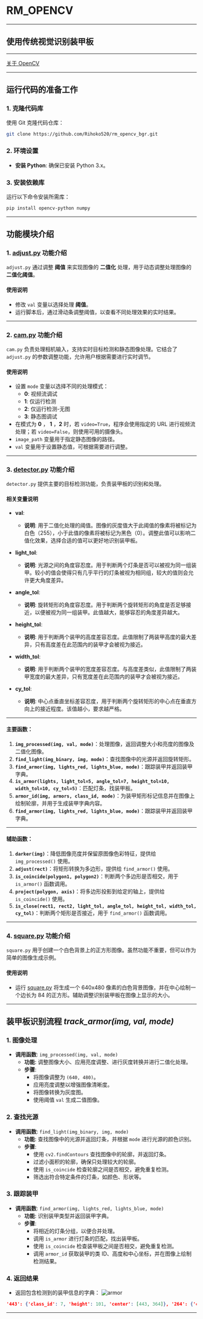 # RM_OPENCV

---

## 使用传统视觉识别装甲板

---  
[关于 OpenCV](https://kdocs.cn/l/cesjy4EquE2h)

---

## 运行代码的准备工作

### 1. 克隆代码库
使用 Git 克隆代码仓库：
```bash
git clone https://github.com/Rihoko520/rm_opencv_bgr.git
```

### 2. 环境设置
- **安装 Python**: 确保已安装 Python 3.x。

### 3. 安装依赖库
运行以下命令安装所需库：
```bash
pip install opencv-python numpy 
```

---

## 功能模块介绍

### 1. [adjust.py](src/adjust.py) 功能介绍
`adjust.py` 通过调整 **阈值** 来实现图像的 **二值化** 处理，用于动态调整处理图像的 **二值化阈值**。

#### 使用说明
- 修改 `val` 变量以选择处理 **阈值**。
- 运行脚本后，通过滑动条调整阈值，以查看不同处理效果的实时结果。

---

### 2. [cam.py](src/cam.py) 功能介绍
`cam.py` 负责处理相机输入，支持实时目标检测和静态图像处理。它结合了 `adjust.py` 的参数调整功能，允许用户根据需要进行实时调节。

#### 使用说明
- 设置 `mode` 变量以选择不同的处理模式：
  - **0**: 视频流调试
  - **1**: 仅运行检测
  - **2**: 仅运行检测-无图
  - **3**: 静态图调试
- 在模式为 **0** ， **1** ，**2** 时，若 `video=True`，程序会使用指定的 URL 进行视频流处理；若 `video=False`，则使用可用的摄像头。
- `image_path` 变量用于指定静态图像的路径。
- `val` 变量用于设置静态值，可根据需要进行调整。

---

### 3. [detector.py](src/detector.py) 功能介绍
`detector.py` 提供主要的目标检测功能，负责装甲板的识别和处理。

#### 相关变量说明
- **val**: 
  - **说明**: 用于二值化处理的阈值。图像的灰度值大于此阈值的像素将被标记为白色（255），小于此值的像素将被标记为黑色（0）。调整此值可以影响二值化效果，选择合适的值可以更好地识别装甲板。

- **light_tol**:
  - **说明**: 光源之间的角度容忍度。用于判断两个灯条是否可以被视为同一组装甲。较小的值会使得只有几乎平行的灯条被视为相同组，较大的值则会允许更大角度差异。

- **angle_tol**:
  - **说明**: 旋转矩形的角度容忍度。用于判断两个旋转矩形的角度是否足够接近，以便被视为同一组装甲。此值越大，能够容忍的角度差异越大。

- **height_tol**:
  - **说明**: 用于判断两个装甲的高度差容忍度。此值限制了两装甲高度的最大差异，只有高度差在此范围内的装甲才会被视为接近。

- **width_tol**:
  - **说明**: 用于判断两个装甲的宽度差容忍度。与高度差类似，此值限制了两装甲宽度的最大差异，只有宽度差在此范围内的装甲才会被视为接近。

- **cy_tol**:
  - **说明**: 中心点垂直坐标差容忍度，用于判断两个旋转矩形的中心点在垂直方向上的接近程度。该值越小，要求越严格。
---

#### 主要函数：

1. **`img_processed(img, val, mode)`**：处理图像，返回调整大小和亮度的图像及二值化图像。
2. **`find_light(img_binary, img, mode)`**：查找图像中的光源并返回旋转矩形。
3. **`find_armor(img, lights_red, lights_blue, mode)`**：跟踪装甲并返回装甲字典。
4. **`is_armor(lights, light_tol=5, angle_tol=7, height_tol=10, width_tol=10, cy_tol=5)`**：匹配灯条，找装甲板。
5. **`armor_id(img, armors, class_id, mode)`**：为装甲矩形标记信息并在图像上绘制轮廓，并用于生成装甲字典内容。
6. **`find_armor(img, lights_red, lights_blue, mode)`**：跟踪装甲并返回装甲字典。

---

#### 辅助函数：

1. **`darker(img)`**：降低图像亮度并保留原图像色彩特征，提供给 `img_processed()` 使用。
2. **`adjust(rect)`**：将矩形转换为多边形，提供给 `find_armor()` 使用。
3. **`is_coincide(polygon1, polygon2)`**：判断两个多边形是否相交，用于 `is_armor()` 函数调用。
4. **`project(polygon, axis)`**：将多边形投影到给定的轴上，提供给 `is_coincide()` 使用。
5. **`is_close(rect1, rect2, light_tol, angle_tol, height_tol, width_tol, cy_tol)`**：判断两个矩形是否接近，用于 `find_armor()` 函数调用。

---

### 4. [square.py](src/square.py) 功能介绍
`square.py` 用于创建一个白色背景上的正方形图像。虽然功能不重要，但可以作为简单的图像生成示例。

#### 使用说明
- 运行 [square.py](src/square.py) 将生成一个 640x480 像素的白色背景图像，并在中心绘制一个边长为 84 的正方形。辅助调整识别装甲板在图像上显示的大小。

---

## 装甲板识别流程 *track_armor(img, val, mode)*

### 1. 图像处理
- **调用函数**: `img_processed(img, val, mode)`
  - **功能**: 调整图像大小、应用亮度调整、进行灰度转换并进行二值化处理。
  - **步骤**: 
    - 将图像调整为 `(640, 480)`。
    - 应用亮度调整以增强图像清晰度。
    - 将图像转换为灰度图。
    - 使用阈值 `val` 生成二值图像。

### 2. 查找光源
- **调用函数**: `find_light(img_binary, img, mode)`
  - **功能**: 查找图像中的光源并返回灯条，并根据 `mode` 进行光源的颜色识别。
  - **步骤**: 
    - 使用 `cv2.findContours` 查找图像中的轮廓，并返回灯条。
    - 过滤小面积的轮廓，确保只处理较大的轮廓。
    - 使用 `is_coincide` 检查轮廓之间是否相交，避免重复检测。
    - 筛选出符合特定条件的灯条，如颜色、形状等。

### 3. 跟踪装甲
- **调用函数**: `find_armor(img, lights_red, lights_blue, mode)`
  - **功能**: 识别装甲类型并返回装甲字典。
  - **步骤**: 
    - 将相近的灯条分组，以便合并处理。
    - 调用 `is_armor` 进行灯条的匹配，找出装甲板。
    - 使用 `is_coincide` 检查装甲板之间是否相交，避免重复检测。
    - 调用 `armor_id` 获取装甲的类 ID、高度和中心坐标，并在图像上绘制检测结果。

### 4. 返回结果
- 返回包含检测到的装甲信息的字典：
![armor](./photo/example.jpg)
```json
'443': {'class_id': 7, 'height': 101, 'center': [443, 364]}, '264': {'class_id': 1, 'height': 31, 'center': [264, 241]}, '366': {'class_id': 1, 'height': 35, 'center': [366, 229]}
```


---
